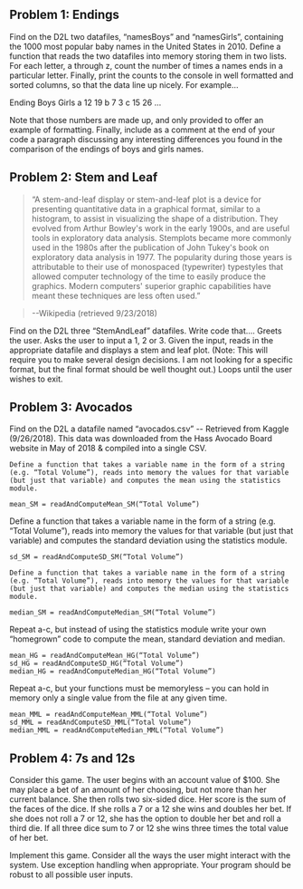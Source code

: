 ## Problem 1: Endings
Find on the D2L two datafiles, “namesBoys” and “namesGirls”, containing the 1000 most popular baby names in the United States in 2010. Define a function that reads the two datafiles into memory storing them in two lists. For each letter, a through z, count the number of times a names ends in a particular letter. Finally, print the counts to the console in well formatted and sorted columns, so that the data line up nicely. For example…

Ending Boys Girls
a 12 19
b 7 3
c 15 26
...

Note that those numbers are made up, and only provided to offer an example of formatting. Finally, include as a comment at the end of your code a paragraph discussing any interesting differences you found in the comparison of the endings of boys and girls names.


## Problem 2: Stem and Leaf

> “A stem-and-leaf display or stem-and-leaf plot is a device for presenting quantitative data in a graphical format, similar to a histogram, to assist in visualizing the shape of a distribution. They evolved from Arthur Bowley's work in the early 1900s, and are useful tools in exploratory data analysis. Stemplots became more commonly used in the 1980s after the publication of John Tukey's book on exploratory data analysis in 1977. The popularity during those years is attributable to their use of monospaced (typewriter) typestyles that allowed computer technology of the time to easily produce the graphics. Modern computers' superior graphic capabilities have meant these techniques are less often used.”

> --Wikipedia (retrieved 9/23/2018)



Find on the D2L three “StemAndLeaf” datafiles. Write code that….
Greets the user.
Asks the user to input a 1, 2 or 3.
Given the input, reads in the appropriate datafile and displays a stem and leaf plot. (Note: This will require you to make several design decisions. I am not looking for a specific format, but the final format should be well thought out.)
Loops until the user wishes to exit.


## Problem 3: Avocados

Find on the D2L a datafile named “avocados.csv” -- Retrieved from Kaggle (9/26/2018). This data was downloaded from the Hass Avocado Board website in May of 2018 & compiled into a single CSV.

    Define a function that takes a variable name in the form of a string (e.g. “Total Volume”), reads into memory the values for that variable (but just that variable) and computes the mean using the statistics module.
```
mean_SM = readAndComputeMean_SM(“Total Volume”)
```


Define a function that takes a variable name in the form of a string (e.g. “Total Volume”), reads into memory the values for that variable (but just that variable) and computes the standard deviation using the statistics module.
```
sd_SM = readAndComputeSD_SM(“Total Volume”)
```


    Define a function that takes a variable name in the form of a string (e.g. “Total Volume”), reads into memory the values for that variable (but just that variable) and computes the median using the statistics module.
```
median_SM = readAndComputeMedian_SM(“Total Volume”)
```

Repeat a-c, but instead of using the statistics module write your own “homegrown” code to compute the mean, standard deviation and median.
```
mean_HG = readAndComputeMean_HG(“Total Volume”)
sd_HG = readAndComputeSD_HG(“Total Volume”)
median_HG = readAndComputeMedian_HG(“Total Volume”)
```

Repeat a-c, but your functions must be memoryless – you can hold in memory only a single value from the file at any given time.
```
mean_MML = readAndComputeMean_MML(“Total Volume”)
sd_MML = readAndComputeSD_MML(“Total Volume”)
median_MML = readAndComputeMedian_MML(“Total Volume”)
```

## Problem 4: 7s and 12s

Consider this game. The user begins with an account value of $100. She may place a bet of an amount of her choosing, but not more than her current balance. She then rolls two six-sided dice. Her score is the sum of the faces of the dice. If she rolls a 7 or a 12 she wins and doubles her bet. If she does not roll a 7 or 12, she has the option to double her bet and roll a third die. If all three dice sum to 7 or 12 she wins three times the total value of her bet.

Implement this game. Consider all the ways the user might interact with the system. Use exception handling when appropriate. Your program should be robust to all possible user inputs.